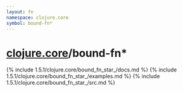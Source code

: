```yaml
---
layout: fn
namespace: clojure.core
symbol: bound-fn*
---
```


# [clojure.core](../)/bound-fn*

{% include 1.5.1/clojure.core/bound_fn_star_/docs.md %}
{% include 1.5.1/clojure.core/bound_fn_star_/examples.md %}
{% include 1.5.1/clojure.core/bound_fn_star_/src.md %}

